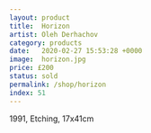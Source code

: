 ```yaml
---
layout: product
title:  Horizon
artist: Oleh Derhachov
category: products
date:   2020-02-27 15:53:28 +0000
image:  horizon.jpg
price: £200
status: sold
permalink: /shop/horizon
index: 51
---
```

1991, Etching, 17x41cm
